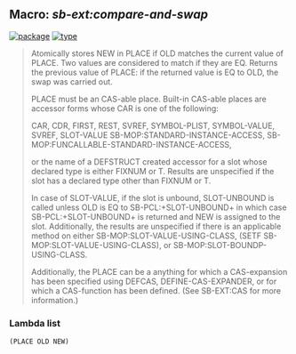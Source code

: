 ## Macro: ***sb-ext:compare-and-swap***
[![package](https://img.shields.io/badge/Package-SB--EXT-5f9ea0.svg?style=social&colorA=999999)](../) [![type](https://img.shields.io/badge/Type-Macro-5f9ea0.svg?style=social&colorA=999999)](../#macro) 

> Atomically stores NEW in PLACE if OLD matches the current value of PLACE.
> Two values are considered to match if they are EQ. Returns the previous value
> of PLACE: if the returned value is EQ to OLD, the swap was carried out.
> 
> PLACE must be an CAS-able place. Built-in CAS-able places are accessor forms
> whose CAR is one of the following:
> 
> CAR, CDR, FIRST, REST, SVREF, SYMBOL-PLIST, SYMBOL-VALUE, SVREF, SLOT-VALUE
> SB-MOP:STANDARD-INSTANCE-ACCESS, SB-MOP:FUNCALLABLE-STANDARD-INSTANCE-ACCESS,
> 
> or the name of a DEFSTRUCT created accessor for a slot whose declared type is
> either FIXNUM or T. Results are unspecified if the slot has a declared type
> other than FIXNUM or T.
> 
> In case of SLOT-VALUE, if the slot is unbound, SLOT-UNBOUND is called unless
> OLD is EQ to SB-PCL:+SLOT-UNBOUND+ in which case SB-PCL:+SLOT-UNBOUND+ is
> returned and NEW is assigned to the slot. Additionally, the results are
> unspecified if there is an applicable method on either
> SB-MOP:SLOT-VALUE-USING-CLASS, (SETF SB-MOP:SLOT-VALUE-USING-CLASS), or
> SB-MOP:SLOT-BOUNDP-USING-CLASS.
> 
> Additionally, the PLACE can be a anything for which a CAS-expansion has been
> specified using DEFCAS, DEFINE-CAS-EXPANDER, or for which a CAS-function has
> been defined. (See SB-EXT:CAS for more information.)

### Lambda list
```
(PLACE OLD NEW)
```
